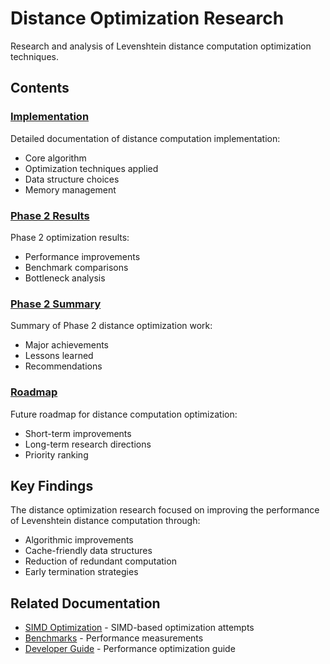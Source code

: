 # Distance Optimization Research

Research and analysis of Levenshtein distance computation optimization techniques.

## Contents

### [Implementation](implementation.md)
Detailed documentation of distance computation implementation:
- Core algorithm
- Optimization techniques applied
- Data structure choices
- Memory management

### [Phase 2 Results](phase2-results.md)
Phase 2 optimization results:
- Performance improvements
- Benchmark comparisons
- Bottleneck analysis

### [Phase 2 Summary](phase2-summary.md)
Summary of Phase 2 distance optimization work:
- Major achievements
- Lessons learned
- Recommendations

### [Roadmap](roadmap.md)
Future roadmap for distance computation optimization:
- Short-term improvements
- Long-term research directions
- Priority ranking

## Key Findings

The distance optimization research focused on improving the performance of Levenshtein distance computation through:
- Algorithmic improvements
- Cache-friendly data structures
- Reduction of redundant computation
- Early termination strategies

## Related Documentation

- [SIMD Optimization](../simd-optimization/) - SIMD-based optimization attempts
- [Benchmarks](../../benchmarks/) - Performance measurements
- [Developer Guide](../../developer-guide/performance.md) - Performance optimization guide
